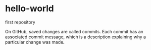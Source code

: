 # hello-world
first repository

On GitHub, saved changes are called commits. Each commit has an associated commit message, which is a description explaining why a particular change was made. 

